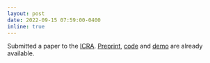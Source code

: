 ```yaml
---
layout: post
date: 2022-09-15 07:59:00-0400
inline: true
---
```


Submitted a paper to the [ICRA](https://www.icra2023.org/). [Preprint](https://arxiv.org/abs/2210.00578), [code](https://github.com/shamilmamedov/beam_handling) and [demo](https://youtu.be/vQ5Vt1P7Qyk) are already available.
